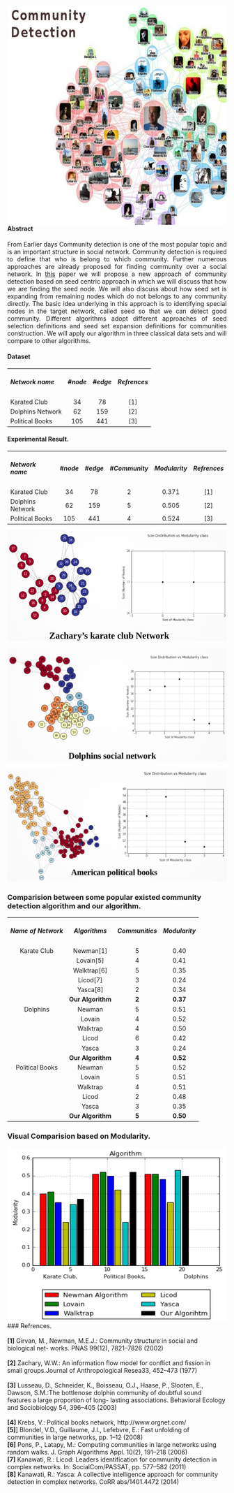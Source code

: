 
<img align="right" width="650" height="500" src="https://github.com/bheemnitd/Community-Detection-Based-On-Seed-Node/blob/master/community_detection.jpg">

#### Abstract
<p align = 'justify'>From Earlier days Community detection is one of the most popular topic and is an important structure in social network. Community detection is required to define that who is belong to which community. Further numerous approaches are already proposed for finding community over a social network. In <a href = 'https://github.com/bheemnitd/Community-Detection-Based-On-Seed-Node/blob/master/%5BThesis%20PAPER%5D%20A%20new%20Approach%20of%20Community%20Detection%20Based%20on%20seed%20node.pdf'>this</a> paper we will propose a new approach of community detection based on seed centric approach in which we will discuss that how we are finding the seed node. We will also discuss about how seed set is expanding from remaining nodes which do not belongs to any community directly. The basic idea underlying in this approach is to identifying special nodes in the target network, called seed so that we can detect good community. Different algorithms adopt different approaches of seed selection definitions and seed set expansion definitions for communities construction. We will apply our algorithm in three classical data sets and will compare to other algorithms.<p>


#### Dataset

<table>

  <tr align = 'center'><td align = 'left'><h5> Network name</h5></td><td><h5>#node</h5></td><td><h5>#edge</h5></td><td><h5>Refrences</h5></td></tr>
  <tr align = 'center'><td align = 'left'>Karated Club</td><td>34</td><td>78</td><td>[1]</td></tr>
  <tr align = 'center'><td align = 'left'>Dolphins Network</td><td>62</td><td>159</td><td>[2]</td></tr>
  <tr align = 'center'><td align = 'left'>Political Books</td><td>105</td><td>441</td><td><center>[3]</center></td></tr>

</table>

#### Experimental Result.

<table>
  <tr align = 'center'><td align = 'left'><h5> Network name</h5></td><td><h5>#node</h5></td><td><h5>#edge</h5></td><td><h5>#Community</h5></td><td><h5>Modularity</h5></td><td><h5>Refrences</h5></td></tr>
  <tr align = 'center'><td align = 'left'>Karated Club</td><td>34</td><td>78</td><td>2</td><td>0.371</td><td>[1]</td></tr>
  <tr align = 'center'><td align = 'left'>Dolphins Network</td><td>62</td><td>159</td><td>5</td><td>0.505</td><td>[2]</td></tr>
  <tr align = 'center'><td align = 'left'>Political Books</td><td>105</td><td>441</td><td>4</td><td>0.524</td><td>[3]</td></tr>
</table>  

![alt text](https://github.com/bheemnitd/Community-Detection-Based-On-Seed-Node/blob/master/Selection_007.jpg) 

![alt text](https://github.com/bheemnitd/Community-Detection-Based-On-Seed-Node/blob/master/Selection_008.jpg) 

![alt text](https://github.com/bheemnitd/Community-Detection-Based-On-Seed-Node/blob/master/Selection_009.jpg) 


### Comparision between some popular existed community detection algorithm and our algorithm.
<table>
  <tr align = 'center'><td><h5>Name of Network</h5></td><td><h5>Algorithms</h5></td><td><h5>Communities</h5></td><td><h5>Modularity</h5></td></tr>
  <tr align = 'center'><td>Karate Club</td><td>Newman[1] </td><td>5</td><td>0.40</td></tr>
  <tr align = 'center'><td> </td><td>Lovain[5]           </td><td>4</td><td>0.41</td></tr>
  <tr align = 'center'><td> </td><td>Walktrap[6]         </td><td>5</td><td>0.35</td></tr>
  <tr align = 'center'><td> </td><td>Licod[7]            </td><td>3</td><td>0.24</td></tr>
  <tr align = 'center'><td> </td><td>Yasca[8]            </td><td>2</td><td>0.34</td></tr>
  <tr align = 'center'><td> </td><td><b>Our Algorithm</b></td><td><b>2</b></td><td><b>0.37</b></td></tr>
  
  <tr align = 'center'><td>Dolphins</td><td>Newman</td> <td>5</td><td>0.51</td></tr>
  <tr align = 'center'><td> </td><td>Lovain</td>        <td>4</td><td>0.52</td></tr>
  <tr align = 'center'><td> </td><td>Walktrap</td>      <td>4</td><td>0.50</td></tr>
  <tr align = 'center'><td> </td><td>Licod</td>         <td>6</td><td>0.42</td></tr>
  <tr align = 'center'><td> </td><td>Yasca</td>         <td>3</td><td>0.24</td></tr>
  <tr align = 'center'><td> </td><td><b>Our Algorithm</b></td><td><b>4</b></td><td><b>0.52</b></td></tr>
  
  <tr align = 'center'><td>Political Books</td><td>Newman</td><td>5</td><td>0.52</td></tr>
  <tr align = 'center'><td> </td><td>Lovain</td>        <td>5</td><td>0.51</td></tr>
  <tr align = 'center'><td> </td><td>Walktrap</td>      <td>4</td><td>0.51</td></tr>
  <tr align = 'center'><td> </td><td>Licod</td>         <td>2</td><td>0.48</td></tr>
  <tr align = 'center'><td> </td><td>Yasca</td>         <td>3</td><td>0.35</td></tr>
  <tr align = 'center'><td> </td><td><b>Our Algorithm</b></td><td><b>5</b></td><td><b>0.50</b></td></tr>

</table>

### Visual Comparision based on Modularity.
<img align="right" width="500" height="400" src="https://github.com/bheemnitd/Community-Detection-Based-On-Seed-Node/blob/master/download%202.png">
### Refrences.<br><br>
<b>[1]</b> Girvan, M., Newman, M.E.J.: Community structure in social and biological net-
works. PNAS 99(12), 7821–7826 (2002)<br><br>
<b>[2]</b> Zachary, W.W.: An information flow model for conflict and fission in small groups.Journal
of Anthropological Resea33, 452–473 (1977)<br><br>
<b>[3]</b> Lusseau, D., Schneider, K., Boisseau, O.J., Haase, P., Slooten, E., Dawson, S.M.:The
bottlenose dolphin community of doubtful sound features a large proportion of long-
lasting associations. Behavioral Ecology and Sociobiology 54, 396–405 (2003)<br><br>
<b>[4]</b> Krebs, V.: Political books network, http://www.orgnet.com/<br>
<b>[5]</b>] Blondel, V.D., Guillaume, J.I., Lefebvre, E.: Fast unfolding of communities in large
networks, pp. 1–12 (2008)<br>
<b>[6]</b> Pons, P., Latapy, M.: Computing communities in large networks using random
walks. J. Graph Algorithms Appl. 10(2), 191–218 (2006)<br>
<b>[7]</b> Kanawati, R.: Licod: Leaders identification for community detection in complex networks.
In: SocialCom/PASSAT, pp. 577–582 (2011)<br>
<b>[8]</b> Kanawati, R.: Yasca: A collective intelligence approach for community detection
in complex networks. CoRR abs/1401.4472 (2014)

